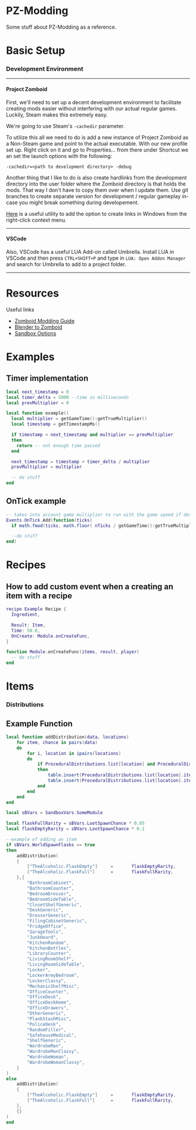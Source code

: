 # PZ-Modding
Some stuff about PZ-Modding as a reference.

# Basic Setup

### Development Environment
---
#### Project Zomboid

First, we'll need to set up a decent development environment to facilitate creating mods easier without interfering with our actual regular games.
Luckily, Steam makes this extremely easy.

We're going to use Steam's `-cachedir` parameter.

To utilize this all we need to do is add a new instance of Project Zomboid as a Non-Steam game and point to the actual executable.
With our new profile set up. Right click on it and go to Properties... from there under Shortcut we an set the launch options with the following:

```-cachedir=<path to development directory> -debug```

Another thing that I like to do is also create hardlinks from the development directory into the user folder where the Zomboid directory is that holds the mods.
That way I don't have to copy them over when I update them. Use git branches to create separate version for development / regular gameplay in-case you might break something during developement.

[Here](https://schinagl.priv.at/nt/hardlinkshellext/linkshellextension.html) is a useful utility to add the option to create links in Windows from the right-click context menu.

---
#### VSCode

Also, VSCode has a useful LUA Add-on called Umbrella.
Install LUA in VSCode and then press `CTRL+SHIFT+P` and type in `LUA: Open Addon Manager` and search for Umbrella to add to a project folder.

---
# Resources

Useful links

- [Zomboid Modding Guide](https://github.com/FWolfe/Zomboid-Modding-Guide)
- [Blender to Zomboid](https://theindiestone.com/forums/index.php?/topic/37647-the-one-stop-shop-for-3d-modeling-from-blender-to-zomboid/)
- [Sandbox Options](https://github.com/demiurgeQuantified/PZModdingGuides/blob/main/guides/SandboxOptions.md)

# Examples

Timer implementation
---
```lua
local next_timestamp = 0
local timer_delta = 5000 --time in milliseconds
local prevMultiplier = 0

local function example()
  local multiplier = getGameTime():getTrueMultiplier()
  local timestamp = getTimestampMs()

  if timestamp < next_timestamp and multiplier == prevMultiplier
  then
    return -- not enough time passed
  end

  next_timestamp = timestamp + timer_delta / multiplier
  prevMultiplier = multiplier

  -- do stuff
end
```

OnTick example
---
```lua
-- takes into account game multiplier to run with the game speed if desired
Events.OnTick.Add(function(ticks)
  if math.fmod(ticks, math.floor( nTicks / getGameTime():getTrueMultipler() )) ~= 0 then return end

  --do stuff
end)
```

# Recipes

How to add custom event when a creating an item with a recipe
---
```lua
recipe Example Recipe {
  Ingredient,

  Result: Item,
  Time: 50.0,
  OnCreate: Module.onCreateFunc,
}

function Module.onCreateFunc(items, result, player)
  -- do stuff
end
```
# Items

### Distributions

Example Function
---
```lua
local function addDistribution(data, locations)   
    for item, chance in pairs(data)
	do
		for i, location in ipairs(locations)
		do
			if ProceduralDistributions.list[location] and ProceduralDistributions.list[location].items
			then
				table.insert(ProceduralDistributions.list[location].items, item);
				table.insert(ProceduralDistributions.list[location].items, chance);
			end
		end
	end
end

local sBVars = SandboxVars.SomeModule

local flaskFullRarity = sBVars.LootSpawnChance * 0.05
local flaskEmptyRarity = sBVars.LootSpawnChance * 0.1

--example of adding an item
if sBVars.WorldSpawnFlasks == true
then
    addDistribution(
    {
        ["TheAlcoholic.FlaskEmpty"]     =       flaskEmptyRarity,
        ["TheAlcoholic.FlaskFull"]      =       flaskFullRarity,
    },{
        "BathroomCabinet",
        "BathroomCounter",
        "BedroomDresser",
        "BedroomSideTable",
        "ClosetShelfGeneric",
        "DeskGeneric",
        "DresserGeneric",
        "FilingCabinetGeneric",
        "FridgeOffice",
        "GarageTools",
        "JunkHoard",
        "KitchenRandom",
        "KitchenBottles",
        "LibraryCounter",
        "LivingRoomShelf",
        "LivingRoomSideTable",
        "Locker",
        "LockerArmyBedroom",
        "LockerClassy",
        "MechanicShelfMisc",
        "OfficeCounter",
        "OfficeDesk",
        "OfficeDeskHome",
        "OfficeDrawers",
        "OtherGeneric",
        "PlankStashMisc",
        "PoliceDesk",
        "RandomFiller",
        "SafehouseMedical",
        "ShelfGeneric",
        "WardrobeMan",
        "WardrobeManClassy",
        "WardrobeWoman",
        "WardrobeWomanClassy",
    }
)
else
    addDistribution(
    {
        ["TheAlcoholic.FlaskEmpty"]     =       flaskEmptyRarity,
        ["TheAlcoholic.FlaskFull"]      =       flaskFullRarity,
    },
    {}
)
end
```
